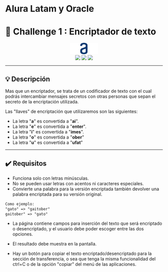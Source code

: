 # Alura Latam y Oracle
# 🔏 Challenge 1 : Encriptador de texto 

<div align="center"><img src="imagenes/logo2x.png" width="90"/></div>

<div align="center">
    <img src="https://img.shields.io/badge/JavaScript-5A5A5A?logo=javascript&logoColor=yelllow"/>
    <img src="https://img.shields.io/badge/HTML-5A5A5A?logo=html5" />
    <img src="https://img.shields.io/badge/CSS-5A5A5A?logo=css3&logoColor=01A3D8" />
</div>

---

## 💡 Descripción

Mas que un encriptador, se trata de un codificador de texto con el cual podrás intercambiar mensajes secretos con otras personas que sepan el secreto de la encriptación utilizada.

Las "llaves" de encriptación que utilizaremos son las siguientes:

- La letra "**a**" es convertida a "**ai**".
- La letra "**e**" es convertida a "**enter**".
- La letra "**i**" es convertida a "**imes**".
- La letra "**o**" es convertida a "**ober**"
- La letra "**u**" es convertida a "**ufat**"

---

## ✔️ Requisitos

- Funciona solo con letras minúsculas.
- No se pueden usar letras con acentos ni caracteres especiales.
- Convierte una palabra para la versión encriptada también devolver una palabra encriptada para su versión original.

```
Como ejemplo:
"gato" => "gaitober"
gaitober" => "gato"
```

- La página contiene campos para inserción del texto que será encriptado o desencriptado, y el usuario debe poder escoger entre las dos opciones.
  
- El resultado debe  muestra en la pantalla.

- Hay un botón para copiar el texto encriptado/desencriptado para la sección de transferencia, o sea que tenga la misma funcionalidad del ctrl+C o de la opción "copiar" del menú de las aplicaciones.